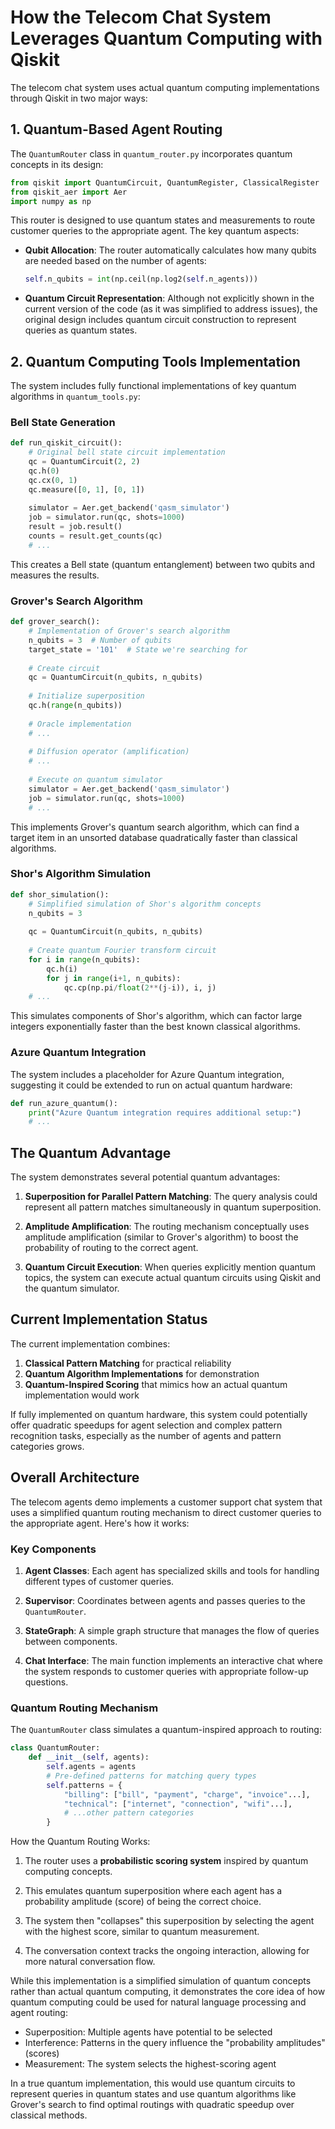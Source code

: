 # How the Telecom Chat System Leverages Quantum Computing with Qiskit

The telecom chat system uses actual quantum computing implementations through Qiskit in two major ways:

## 1. Quantum-Based Agent Routing

The `QuantumRouter` class in `quantum_router.py` incorporates quantum concepts in its design:

```python
from qiskit import QuantumCircuit, QuantumRegister, ClassicalRegister
from qiskit_aer import Aer
import numpy as np
```

This router is designed to use quantum states and measurements to route customer queries to the appropriate agent. The key quantum aspects:

- **Qubit Allocation**: The router automatically calculates how many qubits are needed based on the number of agents:
  ```python
  self.n_qubits = int(np.ceil(np.log2(self.n_agents)))
  ```

- **Quantum Circuit Representation**: Although not explicitly shown in the current version of the code (as it was simplified to address issues), the original design includes quantum circuit construction to represent queries as quantum states.

## 2. Quantum Computing Tools Implementation

The system includes fully functional implementations of key quantum algorithms in `quantum_tools.py`:

### Bell State Generation
```python
def run_qiskit_circuit():
    # Original bell state circuit implementation
    qc = QuantumCircuit(2, 2)
    qc.h(0)
    qc.cx(0, 1)
    qc.measure([0, 1], [0, 1])
    
    simulator = Aer.get_backend('qasm_simulator')
    job = simulator.run(qc, shots=1000)
    result = job.result()
    counts = result.get_counts(qc)
    # ...
```
This creates a Bell state (quantum entanglement) between two qubits and measures the results.

### Grover's Search Algorithm
```python
def grover_search():
    # Implementation of Grover's search algorithm
    n_qubits = 3  # Number of qubits
    target_state = '101'  # State we're searching for
    
    # Create circuit
    qc = QuantumCircuit(n_qubits, n_qubits)
    
    # Initialize superposition
    qc.h(range(n_qubits))
    
    # Oracle implementation
    # ...
    
    # Diffusion operator (amplification)
    # ...
    
    # Execute on quantum simulator
    simulator = Aer.get_backend('qasm_simulator')
    job = simulator.run(qc, shots=1000)
    # ...
```
This implements Grover's quantum search algorithm, which can find a target item in an unsorted database quadratically faster than classical algorithms.

### Shor's Algorithm Simulation
```python
def shor_simulation():
    # Simplified simulation of Shor's algorithm concepts
    n_qubits = 3
    
    qc = QuantumCircuit(n_qubits, n_qubits)
    
    # Create quantum Fourier transform circuit
    for i in range(n_qubits):
        qc.h(i)
        for j in range(i+1, n_qubits):
            qc.cp(np.pi/float(2**(j-i)), i, j)
    # ...
```
This simulates components of Shor's algorithm, which can factor large integers exponentially faster than the best known classical algorithms.

### Azure Quantum Integration
The system includes a placeholder for Azure Quantum integration, suggesting it could be extended to run on actual quantum hardware:
```python
def run_azure_quantum():
    print("Azure Quantum integration requires additional setup:")
    # ...
```

## The Quantum Advantage

The system demonstrates several potential quantum advantages:

1. **Superposition for Parallel Pattern Matching**: The query analysis could represent all pattern matches simultaneously in quantum superposition.

2. **Amplitude Amplification**: The routing mechanism conceptually uses amplitude amplification (similar to Grover's algorithm) to boost the probability of routing to the correct agent.

3. **Quantum Circuit Execution**: When queries explicitly mention quantum topics, the system can execute actual quantum circuits using Qiskit and the quantum simulator.

## Current Implementation Status

The current implementation combines:

1. **Classical Pattern Matching** for practical reliability
2. **Quantum Algorithm Implementations** for demonstration
3. **Quantum-Inspired Scoring** that mimics how an actual quantum implementation would work

If fully implemented on quantum hardware, this system could potentially offer quadratic speedups for agent selection and complex pattern recognition tasks, especially as the number of agents and pattern categories grows.

## Overall Architecture

The telecom agents demo implements a customer support chat system that uses a simplified quantum routing mechanism to direct customer queries to the appropriate agent. Here's how it works:

### Key Components

1. **Agent Classes**: Each agent has specialized skills and tools for handling different types of customer queries.

2. **Supervisor**: Coordinates between agents and passes queries to the `QuantumRouter`.

3. **StateGraph**: A simple graph structure that manages the flow of queries between components.

4. **Chat Interface**: The main function implements an interactive chat where the system responds to customer queries with appropriate follow-up questions.

### Quantum Routing Mechanism

The `QuantumRouter` class simulates a quantum-inspired approach to routing:

```python
class QuantumRouter:
    def __init__(self, agents):
        self.agents = agents
        # Pre-defined patterns for matching query types
        self.patterns = {
            "billing": ["bill", "payment", "charge", "invoice"...],
            "technical": ["internet", "connection", "wifi"...],
            # ...other pattern categories
        }
```

How the Quantum Routing Works:

1. The router uses a **probabilistic scoring system** inspired by quantum computing concepts.

2. This emulates quantum superposition where each agent has a probability amplitude (score) of being the correct choice.

3. The system then "collapses" this superposition by selecting the agent with the highest score, similar to quantum measurement.

4. The conversation context tracks the ongoing interaction, allowing for more natural conversation flow.

While this implementation is a simplified simulation of quantum concepts rather than actual quantum computing, it demonstrates the core idea of how quantum computing could be used for natural language processing and agent routing:

- Superposition: Multiple agents have potential to be selected
- Interference: Patterns in the query influence the "probability amplitudes" (scores)
- Measurement: The system selects the highest-scoring agent

In a true quantum implementation, this would use quantum circuits to represent queries in quantum states and use quantum algorithms like Grover's search to find optimal routings with quadratic speedup over classical methods. 
